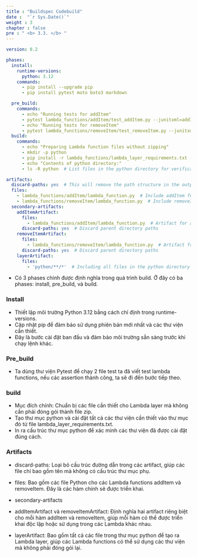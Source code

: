 ```yaml
---
title : "Buildspec Codebuild"
date :  "`r Sys.Date()`" 
weight : 3 
chapter : false
pre : " <b> 3.3. </b> "
---
```

```yaml
version: 0.2

phases:
  install:
    runtime-versions:
      python: 3.12
    commands:
      - pip install --upgrade pip
      - pip install pytest moto boto3 markdown

  pre_build:
    commands:
      - echo "Running tests for addItem"
      - pytest lambda_functions/addItem/test_addItem.py --junitxml=addItem_report.xml  # Chạy test cho addItem
      - echo "Running tests for removeItem"
      - pytest lambda_functions/removeItem/test_removeItem.py --junitxml=removeItem_report.xml  # Chạy test cho removeItem
  build:
    commands:
      - echo "Preparing Lambda function files without zipping"
      - mkdir -p python
      - pip install -r lambda_functions/lambda_layer_requirements.txt -t python
      - echo "Contents of python directory:"
      - ls -R python  # List files in the python directory for verification

artifacts:
  discard-paths: yes  # This will remove the path structure in the output artifacts
  files:
    - lambda_functions/addItem/lambda_function.py  # Include addItem function
    - lambda_functions/removeItem/lambda_function.py  # Include removeItem function
  secondary-artifacts:
    addItemArtifact:
      files:
        - lambda_functions/addItem/lambda_function.py  # Artifact for addItem
      discard-paths: yes  # Discard parent directory paths
    removeItemArtifact:
      files:
        - lambda_functions/removeItem/lambda_function.py  # Artifact for removeItem
      discard-paths: yes  # Discard parent directory paths
    layerArtifact:
      files:
        - 'python/**/*'  # Including all files in the python directory for layer
```

* Có 3 phases chính được định nghĩa trong quá trình build. Ở đây có ba phases: install, pre_build, và build.

### Install

* Thiết lập môi trường Python 3.12 bằng cách chỉ định trong runtime-versions.
* Cập nhật pip để đảm bảo sử dụng phiên bản mới nhất và các thư viện cần thiết.
* Đây là bước cài đặt ban đầu và đảm bảo môi trường sẵn sàng trước khi chạy lệnh khác.

### Pre_build

* Ta dùng thư viện Pytest để chạy 2 file test ta đã viết test lambda functions, nếu các assertion thành công, ta sẽ đi đến bước tiếp theo. 

### build
* Mục đích chính: Chuẩn bị các file cần thiết cho Lambda layer mà không cần phải đóng gói thành file zip.
* Tạo thư mục python và cài đặt tất cả các thư viện cần thiết vào thư mục đó từ file lambda_layer_requirements.txt.
* In ra cấu trúc thư mục python để xác minh các thư viện đã được cài đặt đúng cách.

### Artifacts
* discard-paths: Loại bỏ cấu trúc đường dẫn trong các artifact, giúp các file chỉ bao gồm tên mà không có cấu trúc thư mục phụ.

* files: Bao gồm các file Python cho các Lambda functions addItem và removeItem. Đây là các hàm chính sẽ được triển khai.

* secondary-artifacts

* addItemArtifact và removeItemArtifact: Định nghĩa hai artifact riêng biệt cho mỗi hàm addItem và removeItem, giúp mỗi hàm có thể được triển khai độc lập hoặc sử dụng trong các Lambda khác nhau.
* layerArtifact: Bao gồm tất cả các file trong thư mục python để tạo ra Lambda layer, giúp các Lambda functions có thể sử dụng các thư viện mà không phải đóng gói lại.
